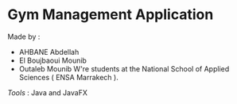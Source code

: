 # Gym Management Application

Made by :
- AHBANE Abdellah
- El Boujbaoui Mounib
- Outaleb Mounib
W're students at the National School of Applied Sciences ( ENSA Marrakech ).

*Tools* : Java and JavaFX
